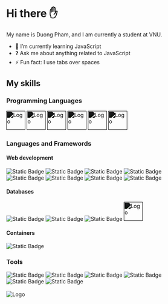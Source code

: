 # Hi there :hand: 
My name is Duong Pham, and I am currently a student at VNU.
- 🌱 I’m currently learning JavaScript
- ❓ Ask me about anything related to JavaScript
- ⚡ Fun fact: I use tabs over spaces
## My skills
### Programming Languages

<div>
  <img src="https://github.com/duongpham26/DuongPham/assets/133898866/c7b4859f-1759-4c8b-945f-4f5aa919ccc4" alt="Logo" width="50px" style="filter: brightness(0.1);">
  <img src="https://github.com/duongpham26/DuongPham/assets/133898866/95d1145a-c3d8-4783-8fde-de43abfd03aa" alt="Logo" width="50px" style="filter: brightness(0.1);">
  <img src="https://github.com/duongpham26/DuongPham/assets/133898866/ea2b40dd-f5b6-41fe-b0a2-fa2b0f20ddc5" alt="Logo" width="50px" style="filter: brightness(0.1);">
  <img src="https://github.com/duongpham26/DuongPham/assets/133898866/85d961e1-9c3d-44dc-8d7e-8adc0f2d6fc5" alt="Logo" width="50px" style="filter: brightness(0.1);">
  <img src="https://github.com/duongpham26/DuongPham/assets/133898866/be389e1b-d106-453d-8b6f-74d055ab162e" alt="Logo" width="50px" style="filter: brightness(0.1);">
  <img src="https://github.com/duongpham26/DuongPham/assets/133898866/b22e9213-043c-43b0-9852-d02a80aa5919" alt="Logo" width="50px" style="filter: brightness(0.1);">
</div>

### Languages and Framewords
#### Web development
<div>
  <img alt="Static Badge" src="https://img.shields.io/badge/HTML-%23E34F26?style=flat&logo=html5&logoColor=white&logoSize=2">
  <img alt="Static Badge" src="https://img.shields.io/badge/CSS-%231572B6?style=flat&logo=css3&logoColor=white&logoSize=3">
  <img alt="Static Badge" src="https://img.shields.io/badge/Tailwind_CSS-%2306B6D4?style=flat&logo=tailwindcss&logoColor=white&logoSize=2">
  <img alt="Static Badge" src="https://img.shields.io/badge/React-%2361DAFB?style=flat&logo=react&logoColor=white&logoSize=2">
  <img alt="Static Badge" src="https://img.shields.io/badge/Angular-%23FF0000?style=flat&logo=angular&logoColor=white&logoSize=2">
  <img alt="Static Badge" src="https://img.shields.io/badge/NodeJS-%235FA04E?style=flat&logo=nodedotjs&logoColor=white&logoSize=2">
  <img alt="Static Badge" src="https://img.shields.io/badge/ExpressJS-%23000000?style=flat&logo=express&logoColor=white&logoSize=2">
  <img alt="Static Badge" src="https://img.shields.io/badge/dotnet-%23512BD4?style=flat&logo=dotnet&logoColor=white&logoSize=2">
</div>

#### Databases
<div>
  <img alt="Static Badge" src="https://img.shields.io/badge/MongoDB-%2347A248?style=flat&logo=mongodb&logoColor=white&logoSize=2">
  <img alt="Static Badge" src="https://img.shields.io/badge/Microsoft_SQL_Server-%23CC2927?style=flat&logo=microsoftsqlserver&logoColor=white&logoSize=2">
  <img alt="Static Badge" src="https://img.shields.io/badge/MySQL-%234479A1?style=flat&logo=mysql&logoColor=white&logoSize=2">
  <img src="https://github.com/duongpham26/DuongPham/assets/133898866/84733cc2-5281-4307-8ed3-cafd857e932b" alt="Logo" width="50px" style="filter: brightness(0.1);">
</div>

#### Containers
<img alt="Static Badge" src="https://img.shields.io/badge/Docker-%232496ED?style=flat&logo=docker&logoColor=white&logoSize=2">

### Tools
<div>
  <img alt="Static Badge" src="https://img.shields.io/badge/Git-%23F05032?style=flat&logo=git&logoColor=white&logoSize=2">
  <img alt="Static Badge" src="https://img.shields.io/badge/GitHub-%23181717?style=flat&logo=github&logoColor=white&logoSize=2">
  <img alt="Static Badge" src="https://img.shields.io/badge/Sourcetree-%230052CC?style=flat&logo=sourcetree&logoColor=white&logoSize=2">
  <img alt="Static Badge" src="https://img.shields.io/badge/Postman-%23FF6C37?style=flat&logo=postman&logoColor=white&logoSize=2">
  <img alt="Static Badge" src="https://img.shields.io/badge/Visual_Studio_Code-%23007ACC?style=flat&logo=visualstudiocode&logoColor=white&logoSize=2">
  <img alt="Static Badge" src="https://img.shields.io/badge/Visual_Studio-%235C2D91?style=flat&logo=visualstudio&logoColor=white&logoSize=2"> 
</div>
<br>
<div>
  <img src="https://github-readme-stats.vercel.app/api/top-langs/?username=duongpham26&layout=compact" alt="Logo">
</div>
